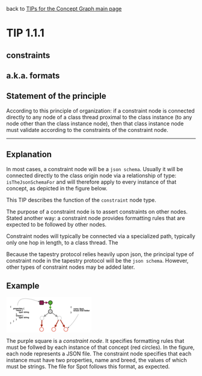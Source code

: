 back to [TIPs for the Concept Graph main page](https://github.com/wds4/tapestry-protocol/blob/main/tips/concept-graph/README.md)

TIP 1.1.1
=====

constraints
-----

a.k.a. formats
-----

## Statement of the principle

According to this principle of organization: if a constraint node is connected directly to any node of a class thread proximal to the class instance (to any node other than the class instance node), then that class instance node must validate according to the constraints of the constraint node.

-----

## Explanation

In most cases, a constraint node will be a `json schema`. Usually it will be connected directly to the class origin node via a relationship of type: `isTheJsonSchemaFor` and will therefore apply to every instance of that concept, as depicted in the figure below.

This TIP describes the function of the `constraint` node type.

The purpose of a constraint node is to assert constraints on other nodes. Stated another way: a constraint node provides formatting rules that are expected to be followed by other nodes.

Constraint nodes will typically be connected via a specialized path, typically only one hop in length, to a class thread. The 

Because the tapestry protocol relies heavily upon json, the principal type of constraint node in the tapestry protocol will be the `json schema`. However, other types of constraint nodes may be added later.

## Example

<span style="display:inline-block" >
  <img
    align="top"
    width="45%"
    src="../../../images/aFormattedConcept.png"
  />
</span>

The purple square is a *constraint node*. It specifies formatting rules that must be follwed by each instance of that concept (red circles). In the figure, each node represents a JSON file. The constraint node specifies that each instance must have two properties, name and breed, the values of which must be strings. The file for Spot follows this format, as expected.

